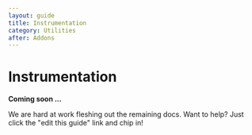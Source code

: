 ```yaml
---
layout: guide
title: Instrumentation
category: Utilities
after: Addons
---
```


# Instrumentation

**Coming soon ...**

We are hard at work fleshing out the remaining docs. Want to help? Just click
the "edit this guide" link and chip in!
